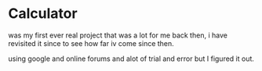 # Calculator
was my first ever real project that was a lot for me back then, i have revisited it since to see how far iv come since then.

using google and online forums and alot of trial and error but I figured it out.
